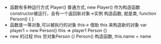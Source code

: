 - 函数有多种运行方式
    Player() 普通方式,
    new Player() 作为构造函数constructor被运行，会有一个返回新对象->实例
    构造函数, 就是类,
    function Person() { }
- 函数是一等对象,可以被执行的对象
    this-> 借助 this 来构造新的对象
    var player1 = new Person()
    this => player1 Person {}
- new 的过程
    this 空对象Person {} 
    Person() 构造函数,
    this.name = name 